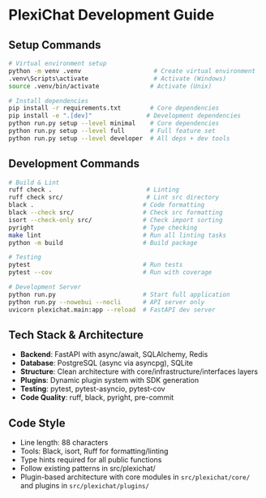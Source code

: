 # PlexiChat Development Guide

## Setup Commands

```bash
# Virtual environment setup
python -m venv .venv                    # Create virtual environment
.venv\Scripts\activate                  # Activate (Windows)
source .venv/bin/activate              # Activate (Unix)

# Install dependencies
pip install -r requirements.txt        # Core dependencies
pip install -e ".[dev]"               # Development dependencies
python run.py setup --level minimal    # Core dependencies
python run.py setup --level full       # Full feature set
python run.py setup --level developer  # All deps + dev tools
```

## Development Commands

```bash
# Build & Lint
ruff check .                          # Linting
ruff check src/                       # Lint src directory
black .                              # Code formatting
black --check src/                   # Check src formatting
isort --check-only src/              # Check import sorting
pyright                              # Type checking
make lint                            # Run all linting tasks
python -m build                      # Build package

# Testing
pytest                               # Run tests
pytest --cov                         # Run with coverage

# Development Server
python run.py                        # Start full application
python run.py --nowebui --nocli      # API server only
uvicorn plexichat.main:app --reload  # FastAPI dev server
```

## Tech Stack & Architecture
- **Backend**: FastAPI with async/await, SQLAlchemy, Redis
- **Database**: PostgreSQL (async via asyncpg), SQLite
- **Structure**: Clean architecture with core/infrastructure/interfaces layers
- **Plugins**: Dynamic plugin system with SDK generation
- **Testing**: pytest, pytest-asyncio, pytest-cov
- **Code Quality**: ruff, black, pyright, pre-commit

## Code Style
- Line length: 88 characters
- Tools: Black, isort, Ruff for formatting/linting
- Type hints required for all public functions
- Follow existing patterns in src/plexichat/
- Plugin-based architecture with core modules in `src/plexichat/core/` and plugins in `src/plexichat/plugins/`